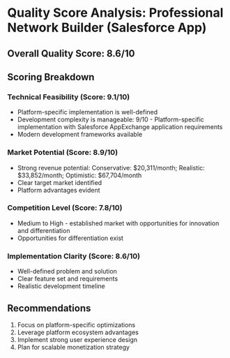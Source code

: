 # Quality Score Analysis: Professional Network Builder (Salesforce App)

## Overall Quality Score: 8.6/10

## Scoring Breakdown

### Technical Feasibility (Score: 9.1/10)
- Platform-specific implementation is well-defined
- Development complexity is manageable: 9/10 - Platform-specific implementation with Salesforce AppExchange application requirements
- Modern development frameworks available

### Market Potential (Score: 8.9/10)
- Strong revenue potential: Conservative: $20,311/month; Realistic: $33,852/month; Optimistic: $67,704/month
- Clear target market identified
- Platform advantages evident

### Competition Level (Score: 7.8/10)
- Medium to High - established market with opportunities for innovation and differentiation
- Opportunities for differentiation exist

### Implementation Clarity (Score: 8.6/10)
- Well-defined problem and solution
- Clear feature set and requirements
- Realistic development timeline

## Recommendations
1. Focus on platform-specific optimizations
2. Leverage platform ecosystem advantages  
3. Implement strong user experience design
4. Plan for scalable monetization strategy
